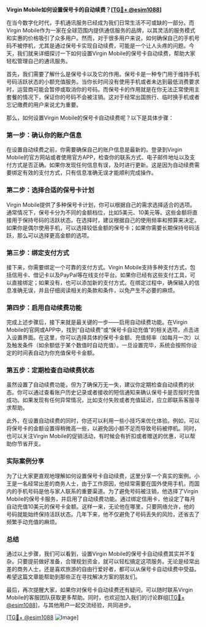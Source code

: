 **Virgin Mobile如何设置保号卡的自动续费？[[TG💪+ @esim1088](https://t.me/s/esim1088)]**

在当今数字化时代，手机通讯服务已经成为我们日常生活不可或缺的一部分。而Virgin Mobile作为一家在全球范围内提供通信服务的品牌，以其灵活的服务模式和实惠的价格吸引了众多用户。然而，对于很多用户来说，如何确保自己的手机号码不被停机，尤其是通过保号卡实现自动续费，可能是一个让人头疼的问题。今天，我们就来详细探讨一下如何设置Virgin Mobile的保号卡自动续费，帮助大家轻松管理自己的通讯服务。

首先，我们需要了解什么是保号卡以及它的作用。保号卡是一种专门用于维持手机号码活跃状态的小额充值服务。当你长时间没有使用手机或者未达到最低消费要求时，运营商可能会暂停或取消你的号码。而保号卡的作用就是在你无法正常使用主套餐的情况下，保证你的号码不会被注销。这对于经常出国旅行、临时换手机或者忘记缴费的用户来说尤为重要。

那么，如何设置Virgin Mobile的保号卡自动续费呢？以下是具体步骤：

### 第一步：确认你的账户信息

在设置自动续费之前，你需要确保自己的账户信息是最新的。登录到Virgin Mobile的官方网站或者使用官方APP，检查你的联系方式、电子邮件地址以及支付方式是否正确。如果你发现任何信息有误，及时进行更新。这是因为自动续费需要绑定有效的支付方式，只有信息准确无误才能顺利完成操作。

### 第二步：选择合适的保号卡计划

Virgin Mobile提供了多种保号卡计划，你可以根据自己的需求选择适合的选项。通常情况下，保号卡分为不同的金额档位，比如5美元、10美元等。这些金额将直接用于保持号码的活跃状态。在选择时，建议根据自己的使用频率和预算来决定。如果你是偶尔使用手机，可以选择较低金额的保号卡；如果你需要长期保持号码活跃，那么可以选择更高金额的选项。

### 第三步：绑定支付方式

接下来，你需要绑定一个可靠的支付方式。Virgin Mobile支持多种支付方式，包括信用卡、借记卡以及PayPal等在线支付平台。如果你已经有这些支付工具，可以直接绑定；如果没有，也可以添加新的支付方式。在绑定过程中，确保输入的信息准确无误，并且仔细阅读相关的条款和条件，以免产生不必要的麻烦。

### 第四步：启用自动续费功能

完成上述步骤后，接下来就是最关键的一步——启用自动续费功能。在Virgin Mobile的官网或APP中，找到“自动续费”或“保号卡自动充值”的相关选项，点击进入设置界面。在这里，你可以选择具体的保号卡金额、充值频率（如每月一次）以及触发条件（如余额低于某个数值时自动充值）。一旦设置完毕，系统会按照你设定的时间表自动为你充值保号卡金额。

### 第五步：定期检查自动续费状态

虽然设置了自动续费功能，但为了确保万无一失，建议你定期检查自动续费的状态。你可以通过查看账户历史记录或者接收的短信通知来确认保号卡是否按时充值成功。如果发现有任何异常情况，比如支付失败或者充值延迟，应立即联系客服寻求帮助。

此外，在设置自动续费的同时，你还可以利用一些小技巧来优化体验。例如，可以将保号卡的金额设置得稍微高一些，以避免因小额不足而导致号码被停机。同时，也可以关注Virgin Mobile的促销活动，有时候会有折扣或者赠送的优惠，可以帮助你节省开支。

### 实际案例分享

为了让大家更直观地理解如何设置保号卡自动续费，这里分享一个真实的案例。小王是一名经常出差的商务人士，由于工作原因，他经常需要在国外使用手机，而国内的手机号码是他与家人联系的重要渠道。为了避免号码被注销，他选择了Virgin Mobile的保号卡服务，并启用了自动续费功能。通过绑定信用卡，他设定了每月自动充值10美元的保号卡金额。这样一来，无论他在哪里，只要网络允许，他的号码就能始终保持活跃状态。几年下来，他不仅避免了号码丢失的风险，还省去了频繁手动充值的麻烦。

### 总结

通过以上步骤，我们可以看到，设置Virgin Mobile的保号卡自动续费其实并不复杂。只要提前做好准备，合理规划资金，就可以轻松搞定这项服务。无论是经常出差的商务人士，还是喜欢旅游的自由行爱好者，都可以从保号卡自动续费中受益。希望这篇文章能帮助到那些正在寻找解决方案的朋友们。

最后，再次提醒大家，如果你对保号卡自动续费还有疑问，可以随时联系Virgin Mobile的客服团队获取更多帮助。同时，也欢迎加入我们的讨论群组[[TG💪+ @esim1088](https://t.me/s/esim1088)]，与其他用户一起交流经验，共同进步。

[[TG💪+ @esim1088](https://t.me/s/esim1088) ![Image](https://i.postimg.cc/4NQfJmqS/Snipaste-2025-05-13-00-14-12.png)]